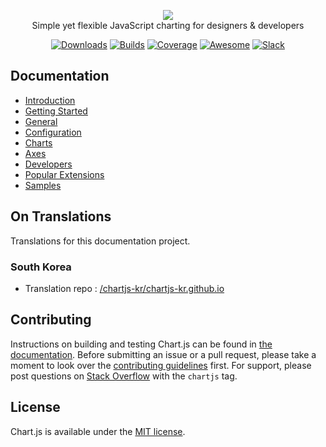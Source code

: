 <p align="center">
    <img src="https://www.chartjs.org/media/logo-title.svg"><br/>
    Simple yet flexible JavaScript charting for designers & developers
</p>

<p align="center">
    <a href="https://www.chartjs.org/docs/latest/getting-started/installation.html"><img src="https://img.shields.io/github/release/chartjs/Chart.js.svg?style=flat-square&maxAge=600" alt="Downloads"></a>
    <a href="https://travis-ci.org/chartjs/Chart.js"><img src="https://img.shields.io/travis/chartjs/Chart.js.svg?style=flat-square&maxAge=600" alt="Builds"></a>
    <a href="https://coveralls.io/github/chartjs/Chart.js?branch=master"><img src="https://img.shields.io/coveralls/chartjs/Chart.js.svg?style=flat-square&maxAge=600" alt="Coverage"></a>
    <a href="https://github.com/chartjs/awesome"><img src="https://awesome.re/badge-flat2.svg" alt="Awesome"></a>
    <a href="https://chartjs-slack.herokuapp.com/"><img src="https://img.shields.io/badge/slack-chartjs-blue.svg?style=flat-square&maxAge=3600" alt="Slack"></a>
</p>

## Documentation

-   [Introduction](https://www.chartjs.org/docs/latest/)
-   [Getting Started](https://www.chartjs.org/docs/latest/getting-started/)
-   [General](https://www.chartjs.org/docs/latest/general/)
-   [Configuration](https://www.chartjs.org/docs/latest/configuration/)
-   [Charts](https://www.chartjs.org/docs/latest/charts/)
-   [Axes](https://www.chartjs.org/docs/latest/axes/)
-   [Developers](https://www.chartjs.org/docs/latest/developers/)
-   [Popular Extensions](https://github.com/chartjs/awesome)
-   [Samples](https://www.chartjs.org/samples/)

## On Translations

Translations for this documentation project.

### South Korea

-   Translation repo : [/chartjs-kr/chartjs-kr.github.io](https://github.com/chartjs-kr/chartjs-kr.github.io)

## Contributing

Instructions on building and testing Chart.js can be found in [the documentation](https://github.com/chartjs/Chart.js/blob/master/docs/developers/contributing.md#building-and-testing). Before submitting an issue or a pull request, please take a moment to look over the [contributing guidelines](https://github.com/chartjs/Chart.js/blob/master/docs/developers/contributing.md) first. For support, please post questions on [Stack Overflow](https://stackoverflow.com/questions/tagged/chartjs) with the `chartjs` tag.

## License

Chart.js is available under the [MIT license](https://opensource.org/licenses/MIT).
